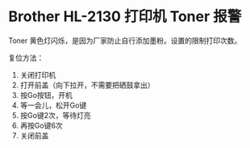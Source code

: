 # Brother HL-2130 打印机 Toner 报警

Toner 黄色灯闪烁，是因为厂家防止自行添加墨粉。设置的限制打印次数。

复位方法：

1. 关闭打印机
2. 打开前盖（向下拉开，不需要把硒鼓拿出）
3. 按Go按钮，开机
4. 等一会儿，松开Go键
5. 按Go键2次，等待灯亮
6. 再按Go键6次
7. 关闭前盖
